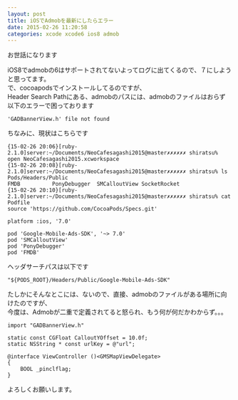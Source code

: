 ```yaml
---
layout: post
title: iOSでAdmobを最新にしたらエラー
date: 2015-02-26 11:20:58
categories: xcode xcode6 ios8 admob
---
```

<p>お世話になります</p>

<p>iOS8でadmobの6はサポートされてないよってログに出てくるので、７にしようと思ってます。<br>
で、cocoapodsでインストールしてるのですが、<br>
Header Search Pathにある、admobのパスには、admobのファイルはおらず<br>
以下のエラーで困っております</p>

<pre><code>'GADBannerView.h' file not found
</code></pre>

<p>ちなみに、現状はこちらです</p>

<pre><code>{15-02-26 20:06}[ruby-2.1.0]server:~/Documents/NeoCafesagashi2015@master✗✗✗✗✗✗ shiratsu% open NeoCafesagashi2015.xcworkspace
{15-02-26 20:08}[ruby-2.1.0]server:~/Documents/NeoCafesagashi2015@master✗✗✗✗✗✗ shiratsu% ls Pods/Headers/Public
FMDB          PonyDebugger  SMCalloutView SocketRocket
{15-02-26 20:10}[ruby-2.1.0]server:~/Documents/NeoCafesagashi2015@master✗✗✗✗✗✗ shiratsu% cat Podfile
source 'https://github.com/CocoaPods/Specs.git'

platform :ios, '7.0'

pod 'Google-Mobile-Ads-SDK', '~&gt; 7.0'
pod 'SMCalloutView'
pod 'PonyDebugger'
pod 'FMDB'
</code></pre>

<p>ヘッダサーチパスは以下です</p>

<pre><code>"${PODS_ROOT}/Headers/Public/Google-Mobile-Ads-SDK"
</code></pre>

<p>たしかにそんなとこには、ないので、直接、admobのファイルがある場所に向けたのですが、<br>
今度は、Admobが二重で定義されてると怒られ、もう何が何だかわからず。。。</p>

<pre><code>import "GADBannerView.h"

static const CGFloat CalloutYOffset = 10.0f;
static NSString * const urlKey = @"url";

@interface ViewController ()&lt;GMSMapViewDelegate&gt;
{
    BOOL _pinclflag;
}
</code></pre>

<p>よろしくお願いします。</p>
